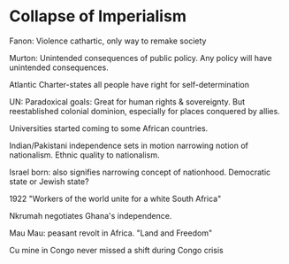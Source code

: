 # Collapse of Imperialism

Fanon: Violence cathartic, only way to remake society

Murton: Unintended consequences of public policy. Any policy will have unintended consequences.

Atlantic Charter-states all people have right for self-determination

UN: Paradoxical goals: Great for human rights & sovereignty. But reestablished colonial dominion, especially for places conquered by allies.

Universities started coming to some African countries.

Indian/Pakistani independence sets in motion narrowing notion of nationalism. Ethnic quality to nationalism.

Israel born: also signifies narrowing concept of nationhood. Democratic state or Jewish state?

1922 "Workers of the world unite for a white South Africa"

Nkrumah negotiates Ghana's independence.

Mau Mau: peasant revolt in Africa. "Land and Freedom"

Cu mine in Congo never missed a shift during Congo crisis
